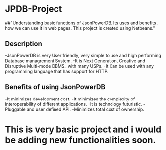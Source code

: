 # JPDB-Project
##"Understanding basic functions of JsonPowerDB. Its uses and benefits . how we can use it in web pages. This project is created using Netbeans."
## Description
-JsonPowerDB is very User friendly, very simple to use and high performing Database managrement System.
-It is Next Generation, Creative and Disruptive Multi-mode DBMS_ with many USPs.
-It Can be used with any programming language that has support for HTTP.
## Benefits of using JsonPowerDB
-It minimizes development cost.
-It minimizes the complexity of interoperability of different applications.
-It is technology futuristic.
-Pluggable and user defined API.
-Minimizes total cost of ownership.


# This is very basic project and i would be adding new functionalities soon.
